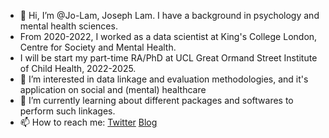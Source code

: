 - 👋 Hi, I’m @Jo-Lam, Joseph Lam. I have a background in psychology and mental health sciences. 
- From 2020-2022, I worked as a data scientist at King's College London, Centre for Society and Mental Health.
- I will be start my part-time RA/PhD at UCL Great Ormand Street Institute of Child Health, 2022-2025. 
- 👀 I’m interested in data linkage and evaluation methodologies, and it's application on social and (mental) healthcare 
- 🌱 I’m currently learning about different packages and softwares to perform such linkages.
- 📫 How to reach me: [Twitter](https://twitter.com/Jo_Lam_) [Blog](https://josephd.uk)

<!---
Jo-Lam/Jo-Lam is a ✨ special ✨ repository because its `README.md` (this file) appears on your GitHub profile.
You can click the Preview link to take a look at your changes.
--->
